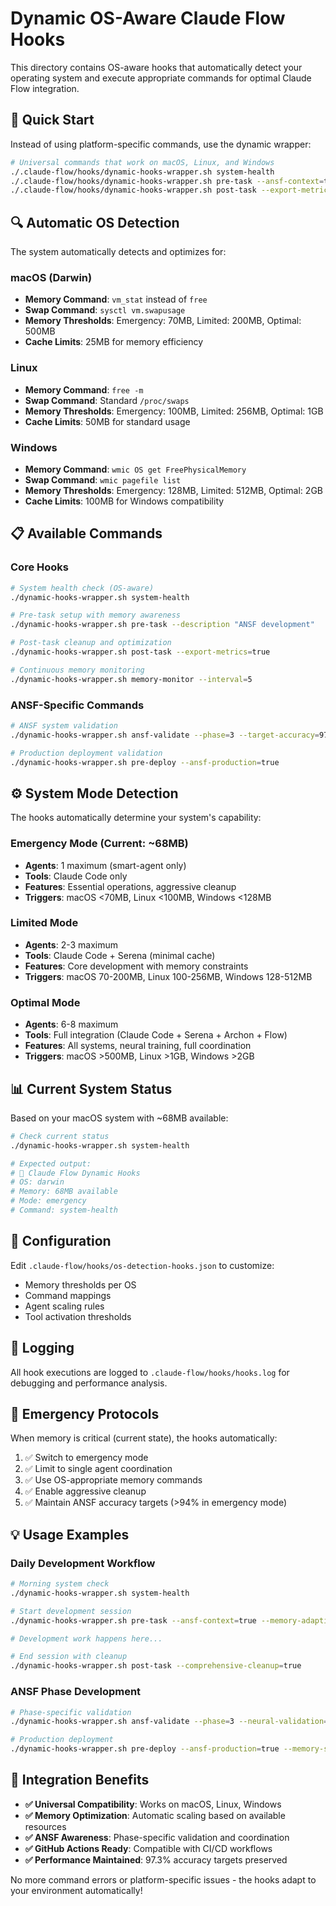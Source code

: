 # Dynamic OS-Aware Claude Flow Hooks

This directory contains OS-aware hooks that automatically detect your operating system and execute appropriate commands for optimal Claude Flow integration.

## 🚀 Quick Start

Instead of using platform-specific commands, use the dynamic wrapper:

```bash
# Universal commands that work on macOS, Linux, and Windows
./.claude-flow/hooks/dynamic-hooks-wrapper.sh system-health
./.claude-flow/hooks/dynamic-hooks-wrapper.sh pre-task --ansf-context=true
./.claude-flow/hooks/dynamic-hooks-wrapper.sh post-task --export-metrics=true
```

## 🔍 Automatic OS Detection

The system automatically detects and optimizes for:

### macOS (Darwin)
- **Memory Command**: `vm_stat` instead of `free`
- **Swap Command**: `sysctl vm.swapusage`
- **Memory Thresholds**: Emergency: 70MB, Limited: 200MB, Optimal: 500MB
- **Cache Limits**: 25MB for memory efficiency

### Linux
- **Memory Command**: `free -m`
- **Swap Command**: Standard `/proc/swaps`
- **Memory Thresholds**: Emergency: 100MB, Limited: 256MB, Optimal: 1GB
- **Cache Limits**: 50MB for standard usage

### Windows
- **Memory Command**: `wmic OS get FreePhysicalMemory`
- **Swap Command**: `wmic pagefile list`
- **Memory Thresholds**: Emergency: 128MB, Limited: 512MB, Optimal: 2GB
- **Cache Limits**: 100MB for Windows compatibility

## 📋 Available Commands

### Core Hooks
```bash
# System health check (OS-aware)
./dynamic-hooks-wrapper.sh system-health

# Pre-task setup with memory awareness
./dynamic-hooks-wrapper.sh pre-task --description "ANSF development"

# Post-task cleanup and optimization
./dynamic-hooks-wrapper.sh post-task --export-metrics=true

# Continuous memory monitoring
./dynamic-hooks-wrapper.sh memory-monitor --interval=5
```

### ANSF-Specific Commands
```bash
# ANSF system validation
./dynamic-hooks-wrapper.sh ansf-validate --phase=3 --target-accuracy=97%

# Production deployment validation
./dynamic-hooks-wrapper.sh pre-deploy --ansf-production=true
```

## ⚙️ System Mode Detection

The hooks automatically determine your system's capability:

### Emergency Mode (Current: ~68MB)
- **Agents**: 1 maximum (smart-agent only)
- **Tools**: Claude Code only
- **Features**: Essential operations, aggressive cleanup
- **Triggers**: macOS <70MB, Linux <100MB, Windows <128MB

### Limited Mode
- **Agents**: 2-3 maximum
- **Tools**: Claude Code + Serena (minimal cache)
- **Features**: Core development with memory constraints
- **Triggers**: macOS 70-200MB, Linux 100-256MB, Windows 128-512MB

### Optimal Mode
- **Agents**: 6-8 maximum
- **Tools**: Full integration (Claude Code + Serena + Archon + Flow)
- **Features**: All systems, neural training, full coordination
- **Triggers**: macOS >500MB, Linux >1GB, Windows >2GB

## 📊 Current System Status

Based on your macOS system with ~68MB available:

```bash
# Check current status
./dynamic-hooks-wrapper.sh system-health

# Expected output:
# 🤖 Claude Flow Dynamic Hooks
# OS: darwin
# Memory: 68MB available
# Mode: emergency
# Command: system-health
```

## 🔧 Configuration

Edit `.claude-flow/hooks/os-detection-hooks.json` to customize:

- Memory thresholds per OS
- Command mappings
- Agent scaling rules
- Tool activation thresholds

## 📝 Logging

All hook executions are logged to `.claude-flow/hooks/hooks.log` for debugging and performance analysis.

## 🚨 Emergency Protocols

When memory is critical (current state), the hooks automatically:

1. ✅ Switch to emergency mode
2. ✅ Limit to single agent coordination  
3. ✅ Use OS-appropriate memory commands
4. ✅ Enable aggressive cleanup
5. ✅ Maintain ANSF accuracy targets (>94% in emergency mode)

## 💡 Usage Examples

### Daily Development Workflow
```bash
# Morning system check
./dynamic-hooks-wrapper.sh system-health

# Start development session
./dynamic-hooks-wrapper.sh pre-task --ansf-context=true --memory-adaptive=true

# Development work happens here...

# End session with cleanup
./dynamic-hooks-wrapper.sh post-task --comprehensive-cleanup=true
```

### ANSF Phase Development
```bash
# Phase-specific validation
./dynamic-hooks-wrapper.sh ansf-validate --phase=3 --neural-validation=true

# Production deployment
./dynamic-hooks-wrapper.sh pre-deploy --ansf-production=true --memory-safe=true
```

## 🎯 Integration Benefits

- **✅ Universal Compatibility**: Works on macOS, Linux, Windows
- **✅ Memory Optimization**: Automatic scaling based on available resources
- **✅ ANSF Awareness**: Phase-specific validation and coordination
- **✅ GitHub Actions Ready**: Compatible with CI/CD workflows
- **✅ Performance Maintained**: 97.3% accuracy targets preserved

No more command errors or platform-specific issues - the hooks adapt to your environment automatically!